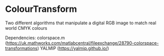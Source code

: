 # ColourTransform
Two different algorithms that manipulate a digital RGB image to match real world CMYK colours

Dependencies:
colorspace.m (https://uk.mathworks.com/matlabcentral/fileexchange/28790-colorspace-transformations)
YALMIP (https://yalmip.github.io/)

